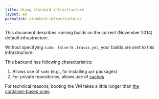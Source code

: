 ```yaml
---
title: Using standard infrastructure
layout: en
permalink: standard-infrastructure/
---
```


<div id="toc"></div>

This document describes running builds on the current (November 2014)
default infrastracture.

Without specifying `sudo: false` in `.travis.yml`, your builds are
sent to this infrastructure.

This backend has following characteristics:

1. Allows use of `sudo` (e.g., for installing `apt` packages)
2. For private repositories, allows use of [caches](/user/caching)

For technical reasons, booting the VM takes a little longer
than [the container-based ones](container-based-infrastructure).
